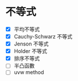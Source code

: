 # 不等式

* [x] 平均不等式
* [x] Cauchy-Schwarz 不等式
* [x] Jenson 不等式
* [x] Holder 不等式
* [x] 排序不等式
* [ ] 半凸函數
* [ ] uvw method
